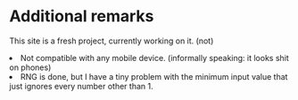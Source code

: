 # Additional remarks
This site is a fresh project, currently working on it. (not)
<li>Not compatible with any mobile device. (informally speaking: it looks shit on phones)</li>
<li>RNG is done, but I have a tiny problem with the minimum input value that just ignores every number other than 1.</li>
